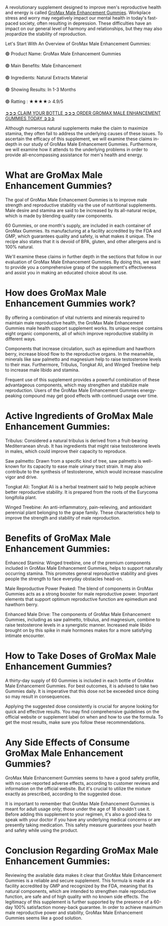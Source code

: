 A revolutionary supplement designed to improve men's reproductive health and energy is called [GroMax Male Enhancement Gummies](https://www.facebook.com/gromaxmaleenhancementgummies). Workplace stress and worry may negatively impact our mental health in today's fast-paced society, often resulting in depression. These difficulties have an impact on our general level of harmony and relationships, but they may also jeopardize the stability of reproduction.

Let's Start With An Overview of GroMax Male Enhancement Gummies:

🟢 Product Name: GroMax Male Enhancement Gummies

🟢 Main Benefits: Male Enhancement

🟢 Ingredients: Natural Extracts Material

🟢 Showing Results: In 1-3 Months

🟢 Ratting : ★★★★✰ 4.9/5

[➲➲➲ CLAIM YOUR BOTTLE ➲➲➲ ORDER GROMAX MALE ENHANCEMENT GUMMIES TODAY ➲➲➲](https://atozsupplement.com/gromax-male-enhancement-gummies/)

Although numerous natural supplements make the claim to maximize stamina, they often fail to address the underlying causes of these issues. To ascertain the efficacy of this supplement, we will examine these claims in-depth in our study of GroMax Male Enhancement Gummies. Furthermore, we will examine how it attends to the underlying problems in order to provide all-encompassing assistance for men's health and energy.

# What are GroMax Male Enhancement Gummies?

The goal of GroMax Male Enhancement Gummies is to improve male strength and reproductive stability via the use of nutritional supplements. Male desire and stamina are said to be increased by its all-natural recipe, which is made by blending quality raw components.

60 Gummies, or one month's supply, are included in each container of GroMax Gummies. Its manufacturing at a facility accredited by the FDA and GMP, which guarantees quality and safety, is what makes it unique. The recipe also states that it is devoid of BPA, gluten, and other allergens and is 100% natural.

We'll examine these claims in further depth in the sections that follow in our evaluation of GroMax Male Enhancement Gummies. By doing this, we want to provide you a comprehensive grasp of the supplement's effectiveness and assist you in making an educated choice about its use.

# How does GroMax Male Enhancement Gummies work?

By offering a combination of vital nutrients and minerals required to maintain male reproductive health, the GroMax Male Enhancement Gummies male health support supplement works. Its unique recipe contains eight organic components, all of which improve reproductive stability in different ways.

Components that increase circulation, such as epimedium and hawthorn berry, increase blood flow to the reproductive organs. In the meanwhile, minerals like saw palmetto and magnesium help to raise testosterone levels to their max. Furthermore, Tribulus, Tongkat Ali, and Winged Treebine help to increase male libido and stamina.

Frequent use of this supplement provides a powerful combination of these advantageous components, which may strengthen and stabilize male reproduction. Users of the GroMax Male Enhancement Gummies energy-peaking compound may get good effects with continued usage over time.

# Active Ingredients of GroMax Male Enhancement Gummies:

Tribulus: Considered a natural tribulus is derived from a fruit-bearing Mediterranean shrub. It has ingredients that might raise testosterone levels in males, which could improve their capacity to reproduce.

Saw palmetto: Drawn from a specific kind of tree, saw palmetto is well-known for its capacity to ease male urinary tract strain. It may also contribute to the synthesis of testosterone, which would increase masculine vigor and drive.

Tongkat Ali: Tongkat Ali is a herbal treatment said to help people achieve better reproductive stability. It is prepared from the roots of the Eurycoma longifolia plant.

Winged Treebine: An anti-inflammatory, pain-relieving, and antioxidant perennial plant belonging to the grape family. These characteristics help to improve the strength and stability of male reproduction.

# Benefits of GroMax Male Enhancement Gummies:

Enhanced Stamina: Winged treebine, one of the premium components included in GroMax Male Enhancement Gummies, helps to support naturally occurring stamina. This promotes general reproductive stability and gives people the strength to face everyday obstacles head-on.

Male Reproductive Power Peaked: The blend of components in GroMax Gummies acts as a strong booster for male reproductive power. Important elements that support optimum reproductive function are epimedium and hawthorn berry.

Enhanced Male Drive: The components of GroMax Male Enhancement Gummies, including as saw palmetto, tribulus, and magnesium, combine to raise testosterone levels in a synergistic manner. Increased male libido brought on by this spike in male hormones makes for a more satisfying intimate encounter.

# How to Take Doses of GroMax Male Enhancement Gummies?

A thirty-day supply of 60 Gummies is included in each bottle of GroMax Male Enhancement Gummies. For best outcomes, it is advised to take two Gummies daily. It is imperative that this dose not be exceeded since doing so may result in consequences.

Applying the suggested dose consistently is crucial for anyone looking for quick and effective results. You may find comprehensive guidelines on the official website or supplement label on when and how to use the formula. To get the most results, make sure you follow these recommendations.

# Any Side Effects of Consume GroMax Male Enhancement Gummies?

GroMax Male Enhancement Gummies seems to have a good safety profile, with no user-reported adverse effects, according to customer reviews and information on the official website. But it's crucial to utilize the mixture exactly as prescribed, according to the suggested dose.

It is important to remember that GroMax Male Enhancement Gummies is meant for adult usage only; those under the age of 18 shouldn't use it. Before adding this supplement to your regimen, it's also a good idea to speak with your doctor if you have any underlying medical concerns or are presently taking medication. This safety measure guarantees your health and safety while using the product.

# Conclusion Regarding GroMax Male Enhancement Gummies:

Reviewing the available data makes it clear that GroMax Male Enhancement Gummies is a reliable and secure supplement. This formula is made at a facility accredited by GMP and recognized by the FDA, meaning that its natural components, which are intended to strengthen male reproductive function, are safe and of high quality with no known side effects. The legitimacy of this supplement is further supported by the presence of a 60-day 100% satisfaction money-back guarantee. In order to achieve maximum male reproductive power and stability, GroMax Male Enhancement Gummies seems like a good solution.
